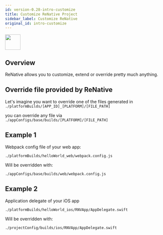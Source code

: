 ```yaml
---
id: version-0.28-intro-customize
title: Customize ReNative Project
sidebar_label: Customize ReNative
original_id: intro-customize
---
```


<img src="https://renative.org/img/ic_configuration.png" width=50 height=50 />

## Overview

ReNative allows you to customize, extend or override pretty much anything.

## Override file provided by ReNative

Let's imagine you want to override one of the files generated in `./platformBuilds/[APP_ID]_[PLATFORM]/[FILE_PATH]`

you can override any file via `./appConfigs/base/builds/[PLATFORM]/[FILE_PATH]`

## Example 1

Webpack config file of your web app:

`./platformBuilds/helloWorld_web/webpack.config.js`

Will be overridden with:

`./appConfigs/base/builds/web/webpack.config.js`

## Example 2

Application delegate of your iOS app

`./platformBuilds/helloWorld_ios/RNVApp/AppDelegate.swift`

Will be overridden with:

`./projectConfig/builds/ios/RNVApp/AppDelegate.swift`
